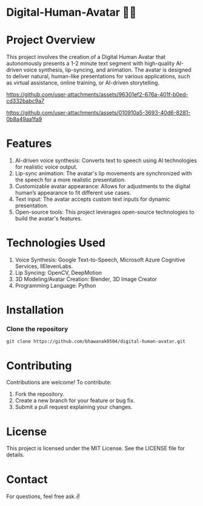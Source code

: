 # Digital-Human-Avatar 🤖✨

# Project Overview

This project involves the creation of a Digital Human Avatar that autonomously presents a 1-2 minute text segment with high-quality AI-driven voice synthesis, lip-syncing, and animation. The avatar is designed to deliver natural, human-like presentations for various applications, such as virtual assistance, online training, or AI-driven storytelling.



https://github.com/user-attachments/assets/96301ef2-676a-401f-b0ed-cd332babc9a7                                                 


https://github.com/user-attachments/assets/010910a5-3693-40d6-8281-0b8a49aa1fa9



# Features

1. AI-driven voice synthesis: Converts text to speech using AI technologies for realistic voice output.
2. Lip-sync animation: The avatar's lip movements are synchronized with the speech for a more realistic presentation.
3. Customizable avatar appearance: Allows for adjustments to the digital human’s appearance to fit different use cases.
4. Text input: The avatar accepts custom text inputs for dynamic presentation.
5. Open-source tools: This project leverages open-source technologies to build the avatar's features.

# Technologies Used

1. Voice Synthesis: Google Text-to-Speech, Microsoft Azure Cognitive Services, llElevenLabs.
2. Lip Syncing: OpenCV, DeepMotion 
3. 3D Modeling/Avatar Creation: Blender, 3D Image Creator
4. Programming Language: Python

# Installation
<h3>Clone the repository</h3>

    git clone https://github.com/bhawanak0504/digital-human-avatar.git

# Contributing

Contributions are welcome! To contribute:

1. Fork the repository.
2. Create a new branch for your feature or bug fix.
3. Submit a pull request explaining your changes.

# License

This project is licensed under the MIT License. See the LICENSE file for details.

# Contact
For questions, feel free ask.✌
